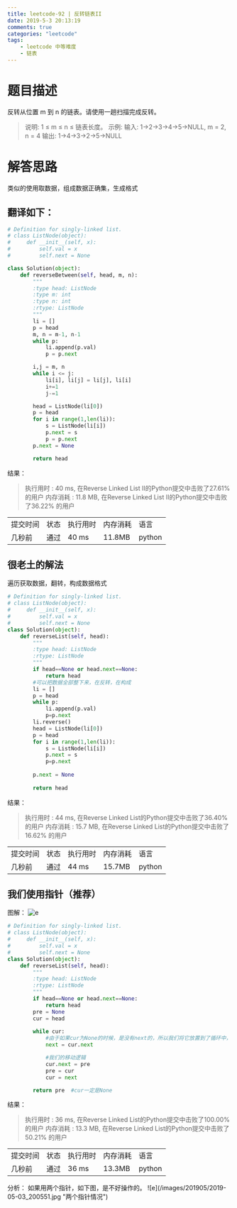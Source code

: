 ```yaml
---
title: leetcode-92 | 反转链表II 
date: 2019-5-3 20:13:19
comments: true
categories: "leetcode"
tags: 
    - leetcode 中等难度
    - 链表
---
```

# 题目描述

反转从位置 m 到 n 的链表。请使用一趟扫描完成反转。

><span>说明:</span>
1 ≤ m ≤ n ≤ 链表长度。
><span>示例:</span>
输入: 1->2->3->4->5->NULL, m = 2, n = 4
输出: 1->4->3->2->5->NULL

# 解答思路
类似的使用取数据，组成数据正确集，生成格式

## 翻译如下：
``` python
# Definition for singly-linked list.
# class ListNode(object):
#     def __init__(self, x):
#         self.val = x
#         self.next = None

class Solution(object):
    def reverseBetween(self, head, m, n):
        """
        :type head: ListNode
        :type m: int
        :type n: int
        :rtype: ListNode
        """
        li = []
        p = head
        m, n = m-1, n-1
        while p:
            li.append(p.val)
            p = p.next

        i,j = m, n
        while i <= j:
            li[i], li[j] = li[j], li[i]
            i+=1
            j-=1

        head = ListNode(li[0])
        p = head
        for i in range(1,len(li)):
            s = ListNode(li[i])
            p.next = s
            p = p.next
        p.next = None

        return head
```

<span class="title2">结果：</span>
>执行用时 : 40 ms, 在Reverse Linked List II的Python提交中击败了27.61% 的用户
内存消耗 : 11.8 MB, 在Reverse Linked List II的Python提交中击败了36.22% 的用户
<table><tr><td>提交时间</td><td>状态</td><td>执行用时</td><td>内存消耗</td><td>语言</td></tr><tr><td>几秒前</td><td>通过</td><td>40 ms</td><td>11.8MB</td><td>python</td></tr></table>


## 很老土的解法
遍历获取数据，翻转，构成数据格式

``` python
# Definition for singly-linked list.
# class ListNode(object):
#     def __init__(self, x):
#         self.val = x
#         self.next = None
class Solution(object):
    def reverseList(self, head):
        """
        :type head: ListNode
        :rtype: ListNode
        """
        if head==None or head.next==None:
            return head
        #可以把数据全部整下来，在反转，在构成
        li = []
        p = head
        while p:
            li.append(p.val)
            p=p.next
        li.reverse()
        head = ListNode(li[0])
        p = head
        for i in range(1,len(li)):
            s = ListNode(li[i])
            p.next = s
            p=p.next
        
        p.next = None
        
        return head
```
<span class="title2">结果：</span>
>执行用时 : 44 ms, 在Reverse Linked List的Python提交中击败了36.40% 的用户
内存消耗 : 15.7 MB, 在Reverse Linked List的Python提交中击败了16.62% 的用户
<table><tr><td>提交时间</td><td>状态</td><td>执行用时</td><td>内存消耗</td><td>语言</td></tr><tr><td>几秒前</td><td>通过</td><td>44 ms</td><td>15.7MB</td><td>python</td></tr></table>

## <span class="red">我们使用指针（推荐）</span>
图解：
![e](/images/201905/2019-05-03_195208.jpg "三个指针情况")

``` python
# Definition for singly-linked list.
# class ListNode(object):
#     def __init__(self, x):
#         self.val = x
#         self.next = None
class Solution(object):
    def reverseList(self, head):
        """
        :type head: ListNode
        :rtype: ListNode
        """
        if head==None or head.next==None:
            return head
        pre = None
        cur = head
        
        while cur:
            #由于如果cur为None的时候，是没有next的，所以我们将它放置到了循环中，判断非None生效，故而在这里声明我们的饿next指针
            next = cur.next

            #我们的移动逻辑
            cur.next = pre
            pre = cur
            cur = next

        return pre  #cur一定是None

```
<span class="title2">结果：</span>
>执行用时 : 36 ms, 在Reverse Linked List的Python提交中击败了100.00% 的用户
内存消耗 : 13.3 MB, 在Reverse Linked List的Python提交中击败了50.21% 的用户
<table><tr><td>提交时间</td><td>状态</td><td>执行用时</td><td>内存消耗</td><td>语言</td></tr><tr><td>几秒前</td><td>通过</td><td>36 ms</td><td>13.3MB</td><td>python</td></tr></table>
<span class="title2">分析：</span>
如果用两个指针，如下图，是不好操作的。
![e](/images/201905/2019-05-03_200551.jpg "两个指针情况")

